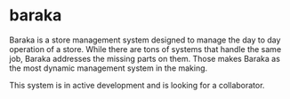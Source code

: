 # baraka
Baraka is a store management system designed to manage the day to day operation
of a store. While there are tons of systems that handle the same job, Baraka
addresses the missing parts on them. Those makes Baraka as the most dynamic
management system in the making.

This system is in active development and is looking for a collaborator.
